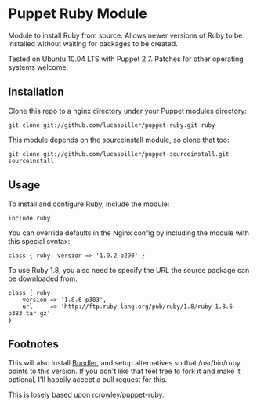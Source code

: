 Puppet Ruby Module
==================

Module to install Ruby from source. Allows newer versions of Ruby to be installed without waiting for packages to be created.

Tested on Ubuntu 10.04 LTS with Puppet 2.7. Patches for other operating systems welcome.

Installation
------------

Clone this repo to a nginx directory under your Puppet
modules directory:

    git clone git://github.com/lucaspiller/puppet-ruby.git ruby

This module depends on the sourceinstall module, so clone that too:

    git clone git://github.com/lucaspiller/puppet-sourceinstall.git sourceinstall

Usage
-----

To install and configure Ruby, include the module:

    include ruby

You can override defaults in the Nginx config by including
the module with this special syntax:

    class { ruby: version => '1.9.2-p290' }

To use Ruby 1.8, you also need to specify the URL the source package can be downloaded from:

    class { ruby:
        version => '1.8.6-p383',
        url     => 'http://ftp.ruby-lang.org/pub/ruby/1.8/ruby-1.8.6-p383.tar.gz'
    }

Footnotes
-----------

This will also install [Bundler](http://gembundler.com/), and setup alternatives so that /usr/bin/ruby points to this version. If you don't like that feel free to fork it and make it optional, I'll happily accept a pull request for this.

This is losely based upon [rcrowley/puppet-ruby](https://github.com/rcrowley/puppet-ruby).
